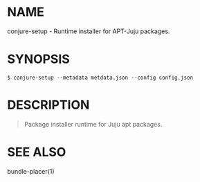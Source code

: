 # NAME

conjure-setup - Runtime installer for APT-Juju packages.

# SYNOPSIS

```
$ conjure-setup --metadata metdata.json --config config.json
```

# DESCRIPTION

> Package installer runtime for Juju apt packages.

# SEE ALSO

bundle-placer(1)

